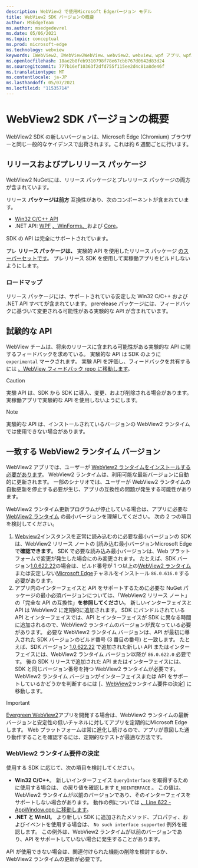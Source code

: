 ```yaml
---
description: WebView2 で使用Microsoft Edgeバージョン モデル
title: WebView2 SDK バージョンの概要
author: MSEdgeTeam
ms.author: msedgedevrel
ms.date: 05/06/2021
ms.topic: conceptual
ms.prod: microsoft-edge
ms.technology: webview
keywords: IWebView2、IWebView2WebView、webview2、webview、wpf アプリ、wpf、edge、ICoreWebView2、ICoreWebView2Host、ブラウザー コントロール、edge html
ms.openlocfilehash: 18ae2b8feb9310798f78e67cbb767d0642d83d24
ms.sourcegitcommit: 777b16ef10363f2dfd755f115ee2d4c81a8de46f
ms.translationtype: MT
ms.contentlocale: ja-JP
ms.lasthandoff: 05/07/2021
ms.locfileid: "11535714"
---
```

# <a name="understand-webview2-sdk-versions"></a>WebView2 SDK バージョンの概要  

WebView2 SDK の新しいバージョンは、Microsoft Edge \(Chromium\) ブラウザーと同じ一般的なケイデンスで出荷されます。これは約 6 週間ごとに行います。  

## <a name="release-and-prerelease-package"></a>リリースおよびプレリリース パッケージ  

WebView2 NuGetには、リリース パッケージとプレリリース パッケージの両方が含まれています。  

リリース **パッケージは前方** 互換性があり、次のコンポーネントが含まれています。  

*   [Win32 C/C++ API][ReferenceWin32]
*   .NET API:  [WPF][DotnetMicrosoftWebWebview2WpfNamespace] [、WinForms、][DotnetMicrosoftWebWebview2WinformsNamespace]および [Core][DotnetMicrosoftWebWebview2CoreNamespace]。  
    
SDK の API は完全にサポートされています。  

プレ **リリース パッケージは、** 実験的 API を使用したリリース パッケージ [のスーパーセットです](#experimental-apis)。  プレリリース SDK を使用して実稼働アプリをビルドしないようにします。  

### <a name="roadmap"></a>ロードマップ  

リリース パッケージには、サポートされている安定した Win32 C/C++ および .NET API すべてが含まれています。  prerelease パッケージには、フィードバックに基づいて変更される可能性がある実験的な API が含まれています。  

## <a name="experimental-apis"></a>試験的な API  

WebView チームは、将来のリリースに含まれる可能性がある実験的な API に関するフィードバックを求めている。  実験的な API は SDK のように `experimental` マークされます。  実験 API を評価し、フィードバックを共有するには [、WebView フィードバック repo に移動します][GithubMicrosoftedgeWebviewfeedback]。  

> [!CAUTION]
> 実験 API は、SDK から SDK に導入、変更、および削除される場合があります。  実稼働アプリで実験的な API を使用しないようにします。  

> [!NOTE]
> 実験的な API は、インストールされているバージョンの WebView2 ランタイムでは使用できない場合があります。  

## <a name="matching-webview2-runtime-versions"></a>一致する WebView2 ランタイム バージョン  
WebView2 アプリでは、ユーザーが [WebView2 ランタイムをインストールする必要があります][MicrosoftDeveloperEdgeWebview2]。  WebView2 ランタイムは、利用可能な最新バージョンに自動的に更新されます。  一部のシナリオでは、ユーザーが WebView2 ランタイムの自動更新を停止する必要が生じ、アプリの互換性の問題が発生する可能性があります。  

WebView2 ランタイム更新プログラムが停止している場合は、アプリに必要な [WebView2 ランタイム][MicrosoftDeveloperEdgeWebview2] の最小バージョンを理解してください。  次の 2 つの項目を検討してください。  

1.  [Webview2][Webview2ReleaseNotes]インスタンスを正常に読み込むのに必要な最小バージョンの SDK は、WebView2 リリース ノートの [読み込む最小バージョンMicrosoft Edgeで**確認できます**。  SDK で必要な読み込み最小バージョンは、Web プラットフォームで変更が発生した場合にのみ変更されます。  たとえば、SDK バージョン[1.0.622.22][Webview2ReleaseNotes1062222]の場合は、ビルド番号が 1 つ以上の[WebView2 ランタイム][MicrosoftDeveloperEdgeWebview2]または安定しない[Microsoft Edge][MicrosoftedgeinsiderDownload]チャネルをインストール `86.0.616.0` する必要があります。   
1.  アプリ内のインターフェイスと API をサポートするために必要な NuGet パッケージの最小必須バージョンについては、「WebView2 リリース ノート[][Webview2ReleaseNotes]」の「完全な API の互換性」**を参照してください**。  新しいインターフェイスと API は WebView2 に定期的に追加されます。  SDK にバンドルされている API とインターフェイスでは、API とインターフェイスが SDK に異なる時間に追加されるので、WebView2 ランタイムのバージョンが異なっている必要があります。  必要な WebView2 ランタイム バージョンは、API が最初に導入された SDK バージョンのビルド番号 (3 番目の番号) と一致します。  たとえば、SDK バージョン [1.0.622.22][Webview2ReleaseNotes1062222] で追加された新しい API またはインターフェイスには、WebView2 ランタイム バージョン以降が `86.0.622.0` 必要です。  後の SDK リリースで追加された API またはインターフェイスには、SDK と同じバージョン番号を持つ WebView2 ランタイムが必要です。  WebView2 ランタイム バージョンがインターフェイスまたは API をサポートしているかどうかを判断するには [、[WebView2](#determine-webview2-runtime-requirement)ランタイム要件の決定] に移動します。  
    
> [!IMPORTANT]
> [Evergreen WebView2][Webview2ConceptsDistributionEvergreenDistributionMode]アプリを開発する場合は、WebView2 ランタイムの最新バージョンと安定性の低いチャネルに対してアプリを定期的にMicrosoft Edgeします。  Web プラットフォームは常に進化し続けるので、アプリが意図した通り動作することを確認するには、定期的なテストが最適な方法です。  

### <a name="determine-webview2-runtime-requirement"></a>WebView2 ランタイム要件の決定  

使用する SDK に応じて、次の項目を検討してください。  

*   **Win32 C/C++**。  新しいインターフェイス `QueryInterface` を取得するために使用する場合は、 の戻り値を確認します `E_NOINTERFACE` 。  この値は、WebView2 ランタイムが以前のバージョンであり、そのインターフェイスをサポートしない場合があります。  動作の例については [、Line 622 - AppWindow.cpp に移動します][GithubMicrosoftedgeWebview2samplesSampleappsWebview2apisampleAppwindowCppL622]。  
*   **.NET と WinUI**。  より新しい SDK に追加されたメソッド、プロパティ、およびイベントを使用する場合は、 `No such interface supported` 例外を確認します。  この例外は、WebView2 ランタイムが以前のバージョンであり、API をサポートしていない場合に発生することがあります。  
    
API が使用できない場合は、関連付けられた機能の削除を検討するか、WebView2 ランタイムの更新が必要です。  

<!--
## Versioning  

After you have used a particular version of the SDK to build your app, your app may end up running with an older or newer version of installed browser binaries.  Until version 1.0.0.0 of WebView2 there may be breaking changes during updates that prevent your SDK from working with different versions of installed browser binaries.  After version 1.0.0.0, different versions of the SDK may work with different versions of the installed browser by using the following best practices.  

1.  To account for breaking changes to the API be sure to check for failure when requesting the DLL export `CreateCoreWebView2Environment` and when running `QueryInterface` on any `CoreWebView2` object.  A return value of `E_NOINTERFACE` indicates that the SDK is not compatible with the Microsoft Edge browser binaries.  
1.  Checking for failure from `QueryInterface` also accounts for cases where the SDK is newer than the version of the Microsoft Edge browser and your app attempts to use an interface of which the Microsoft Edge browser is unaware.  
1.  When an interface is unavailable, you may consider disabling the associated feature if possible, or otherwise informing your users to update their browsers.  
    -->  

<!--links -->  

[Webview2ConceptsDistributionEvergreenDistributionMode]: ./distribution.md#evergreen-distribution-mode "Evergreen 配布モード - WebView2 アプリケーションを使用したアプリの|Microsoft Docs"  
[Webview2ReleaseNotes]: ../release-notes.md "WebView2 SDK のリリース ノート|Microsoft Docs"  
[Webview2ReleaseNotes1062222]: ../release-notes.md#1062222 "1.0.622.22 - WebView2 SDK のリリース |Microsoft Docs"   

[DeployedgeChannels]: /deployedge/microsoft-edge-channels "Microsoft Edge チャネルの概要 | Microsoft Docs"  

[DotnetMicrosoftWebWebview2CoreNamespace]: /dotnet/api/microsoft.web.webview2.core "Microsoft.Web.WebView2.Core 名前空間|Microsoft Docs"  
[DotnetMicrosoftWebWebview2WpfNamespace]: /dotnet/api/microsoft.web.webview2.wpf "Microsoft.Web.WebView2.Wpf 名前空間 | Microsoft Docs"  
[DotnetMicrosoftWebWebview2WinformsNamespace]: /dotnet/api/microsoft.web.webview2.winforms "Microsoft.Web.WebView2.WinForms 名前空間|Microsoft Docs"  
[ReferenceWin32]: /microsoft-edge/webview2/reference/win32 "WebView2 Win32 C++ リファレンス |Microsoft Docs"  

[MicrosoftDeveloperEdgeWebview2]: https://developer.microsoft.com/microsoft-edge/webview2/ "Microsoft EdgeWebView2 |Microsoft 開発者"  

[GithubMicrosoftedgeWebviewfeedback]: https://github.com/MicrosoftEdge/WebViewFeedback "WebView フィードバック - MicrosoftEdge/WebViewFeedback |GitHub"  
[GithubMicrosoftedgeWebview2samplesSampleappsWebview2apisampleAppwindowCppL622]: https://github.com/MicrosoftEdge/WebView2Samples/blob/8ec7de9d3e80a942bc7025cffad98eee75e11e64/SampleApps/WebView2APISample/AppWindow.cpp#L622 "Line 622 - AppWindow.cpp - MicrosoftEdge/WebView2Samples |GitHub"  

[MicrosoftedgeinsiderDownload]: https://www.microsoftedgeinsider.com/download "Microsoft Edge Insider Channels をダウンロードする"  
